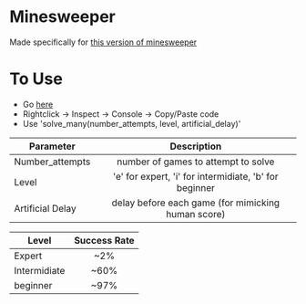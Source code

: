 # Minesweeper
Made specifically for [this version of minesweeper](http://minesweeperonline.com/)

# To Use

* Go [here](http://minesweeperonline.com/)
* Rightclick -> Inspect -> Console -> Copy/Paste code
* Use 'solve_many(number_attempts, level, artificial_delay)'


| Parameter        | Description           |
| ------------- |:-------------:|
| Number_attempts      | number of games to attempt to solve |
| Level| 'e' for expert, 'i' for intermidiate, 'b' for beginner      |
| Artificial Delay | delay before each game (for mimicking human score)|

| Level        | Success Rate           |
| ------------- |:-------------:|
| Expert      | ~2% |
| Intermidiate      | ~60%      |
| beginner | ~97%      |


